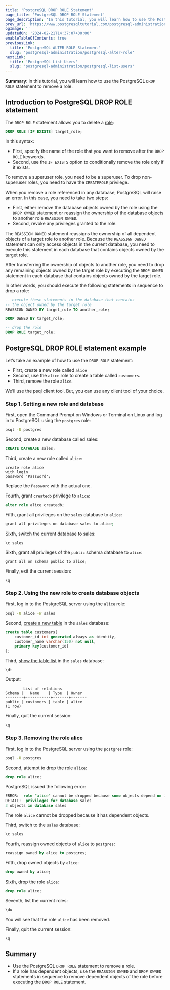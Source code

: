 ```yaml
---
title: 'PostgreSQL DROP ROLE Statement'
page_title: 'PostgreSQL DROP ROLE Statement'
page_description: 'In this tutorial, you will learn how to use the PostgreSQL DROP ROLE statement to remove a role.'
prev_url: 'https://www.postgresqltutorial.com/postgresql-administration/postgresql-drop-role/'
ogImage: ''
updatedOn: '2024-02-21T14:37:07+00:00'
enableTableOfContents: true
previousLink:
  title: 'PostgreSQL ALTER ROLE Statement'
  slug: 'postgresql-administration/postgresql-alter-role'
nextLink:
  title: 'PostgreSQL List Users'
  slug: 'postgresql-administration/postgresql-list-users'
---
```


**Summary**: in this tutorial, you will learn how to use the PostgreSQL `DROP ROLE` statement to remove a role.

## Introduction to PostgreSQL DROP ROLE statement

The `DROP ROLE` statement allows you to delete a [role](postgresql-roles):

```sql
DROP ROLE [IF EXISTS] target_role;
```

In this syntax:

- First, specify the name of the role that you want to remove after the `DROP ROLE` keywords.
- Second, use the `IF EXISTS` option to conditionally remove the role only if it exists.

To remove a superuser role, you need to be a superuser. To drop non\-superuser roles, you need to have the `CREATEROLE` privilege.

When you remove a role referenced in any database, PostgreSQL will raise an error. In this case, you need to take two steps:

- First, either remove the database objects owned by the role using the `DROP OWNED` statement or reassign the ownership of the database objects to another role `REASSIGN OWNED`.
- Second, revoke any privileges granted to the role.

The `REASSIGN OWNED` statement reassigns the ownership of all dependent objects of a target role to another role. Because the `REASSIGN OWNED` statement can only access objects in the current database, you need to execute this statement in each database that contains objects owned by the target role.

After transferring the ownership of objects to another role, you need to drop any remaining objects owned by the target role by executing the `DROP OWNED` statement in each database that contains objects owned by the target role.

In other words, you should execute the following statements in sequence to drop a role:

```sql
-- execute these statements in the database that contains
-- the object owned by the target role
REASSIGN OWNED BY target_role TO another_role;

DROP OWNED BY target_role;

-- drop the role
DROP ROLE target_role;
```

## PostgreSQL DROP ROLE statement example

Let’s take an example of how to use the `DROP ROLE` statement:

- First, create a new role called `alice`
- Second, use the `alice` role to create a table called `customers`.
- Third, remove the role `alice`.

We’ll use the psql client tool. But, you can use any client tool of your choice.

### Step 1\. Setting a new role and database

First, open the Command Prompt on Windows or Terminal on Linux and log in to PostgreSQL using the `postgres` role:

```bash
psql -U postgres
```

Second, create a new database called sales:

```sql
CREATE DATABASE sales;
```

Third, create a new role called `alice`:

```
create role alice
with login
password 'Password';
```

Replace the `Password` with the actual one.

Fourth, grant `createdb` privilege to `alice`:

```sql
alter role alice createdb;
```

Fifth, grant all privileges on the `sales` database to `alice`:

```php
grant all privileges on database sales to alice;
```

Sixth, switch the current database to sales:

```
\c sales
```

Sixth, grant all privileges of the `public` schema database to `alice`:

```
grant all on schema public to alice;
```

Finally, exit the current session:

```text
\q
```

### Step 2\. Using the new role to create database objects

First, log in to the PostgreSQL server using the `alice` role:

```bash
psql -U alice -W sales
```

Second, [create a new table](../postgresql-tutorial/postgresql-create-table) in the `sales` database:

```sql
create table customers(
    customer_id int generated always as identity,
    customer_name varchar(150) not null,
    primary key(customer_id)
);
```

Third, [show the table list](postgresql-show-tables) in the `sales` database:

```text
\dt
```

Output:

```
        List of relations
Schema |   Name    | Type  | Owner
--------+-----------+-------+-------
public | customers | table | alice
(1 row)

```

Finally, quit the current session:

```text
\q
```

### Step 3\. Removing the role alice

First, log in to the PostgreSQL server using the `postgres` role:

```bash
psql -U postgres
```

Second, attempt to drop the role `alice`:

```sql
drop role alice;
```

PostgreSQL issued the following error:

```sql
ERROR:  role "alice" cannot be dropped because some objects depend on it
DETAIL:  privileges for database sales
3 objects in database sales
```

The role `alice` cannot be dropped because it has dependent objects.

Third, switch to the `sales` database:

```text
\c sales
```

Fourth, reassign owned objects of `alice` to `postgres`:

```sql
reassign owned by alice to postgres;
```

Fifth, drop owned objects by `alice`:

```sql
drop owned by alice;
```

Sixth, drop the role `alice`:

```sql
drop role alice;
```

Seventh, list the current roles:

```text
\du
```

You will see that the role `alice` has been removed.

Finally, quit the current session:

```text
\q
```

## Summary

- Use the PostgreSQL `DROP ROLE` statement to remove a role.
- If a role has dependent objects, use the `REASSIGN OWNED` and `DROP OWNED` statements in sequence to remove dependent objects of the role before executing the `DROP ROLE` statement.
